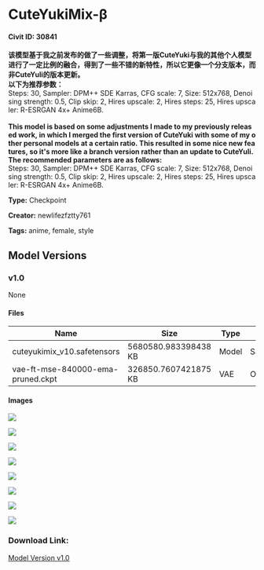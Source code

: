 # CuteYukiMix-β

#### Civit ID: 30841

<p><strong>该模型基于我之前发布的做了一些调整，将第一版CuteYuki与我的其他个人模型进行了一定比例的融合，得到了一些不错的新特性，所以它更像一个分支版本，而非CuteYuli的版本更新。<br />以下为推荐参数：</strong><br />Steps: 30, Sampler: DPM++ SDE Karras, CFG scale: 7, Size: 512x768, Denoising strength: 0.5, Clip skip: 2, Hires upscale: 2, Hires steps: 25, Hires upscaler: R-ESRGAN 4x+ Anime6B.<br /><br /><strong>This model is based on some adjustments I made to my previously released work, in which I merged the first version of CuteYuki with some of my other personal models at a certain ratio. This resulted in some nice new features, so it's more like a branch version rather than an update to CuteYuli. <br />The recommended parameters are as follows:</strong><br />Steps: 30, Sampler: DPM++ SDE Karras, CFG scale: 7, Size: 512x768, Denoising strength: 0.5, Clip skip: 2, Hires upscale: 2, Hires steps: 25, Hires upscaler: R-ESRGAN 4x+ Anime6B.<br /></p>

**Type:** Checkpoint

**Creator:** newlifezfztty761

**Tags:** anime, female, style

## Model Versions

### v1.0

None

#### Files

| Name | Size | Type | Format | Download Url | AutoV1 | AutoV2 | SHA256 | CRC32 | BLAKE3 |
| --- | --- | --- | --- | --- | --- | --- | --- | --- | --- |
| cuteyukimix_v10.safetensors | 5680580.983398438 KB | Model | SafeTensor | https://civitai.com/api/download/models/37233 | 8EF6962A | AE57540D50 | AE57540D5037CEADCA506E067F48BF7D4A75BA87CABAC32D0C1CA2E357AB7973 | 0F4FAC3B | ADC079C2BA9B56BAA179ABC521634E0973E70EE035CD2728B86A0FCA8C635C9D |
| vae-ft-mse-840000-ema-pruned.ckpt | 326850.7607421875 KB | VAE | Other | https://civitai.com/api/download/models/37233?type=VAE&format=Other | 223531C6 | C6A580B13A | C6A580B13A5BC05A5E16E4DBB80608FF2EC251A162311590C1F34C013D7F3DAB | 193C2E4A | 16B83BFEF182A9A39D712781E1CFB43CC22E8E46876207872C7E3D46A14F45FF |

#### Images

<p><img src="https://image.civitai.com/xG1nkqKTMzGDvpLrqFT7WA/241b8272-9391-4fde-7c51-887bb3fa0300/width=450/424124.jpeg" /></p>

<p><img src="https://image.civitai.com/xG1nkqKTMzGDvpLrqFT7WA/f8442549-20ab-4e85-73df-e0083e75c500/width=450/424128.jpeg" /></p>

<p><img src="https://image.civitai.com/xG1nkqKTMzGDvpLrqFT7WA/712af291-1551-4db4-aa98-f75b2704d800/width=450/424157.jpeg" /></p>

<p><img src="https://image.civitai.com/xG1nkqKTMzGDvpLrqFT7WA/d8e0c3fd-6c84-446e-7c01-64bcb62c7500/width=450/424176.jpeg" /></p>

<p><img src="https://image.civitai.com/xG1nkqKTMzGDvpLrqFT7WA/e5ab96c1-8113-481b-e73e-22bece1ca700/width=450/424192.jpeg" /></p>

<p><img src="https://image.civitai.com/xG1nkqKTMzGDvpLrqFT7WA/7ae5dc08-6402-4407-8438-b7ea51b41c00/width=450/424187.jpeg" /></p>

<p><img src="https://image.civitai.com/xG1nkqKTMzGDvpLrqFT7WA/671b98f9-c24b-4467-4a23-3956a47e8800/width=450/424186.jpeg" /></p>

<p><img src="https://image.civitai.com/xG1nkqKTMzGDvpLrqFT7WA/d5596cc7-cdb6-4370-e2c7-3bf8372a9a00/width=450/424183.jpeg" /></p>

### Download Link:

[Model Version v1.0](https://civitai.com/api/download/models/37233)

